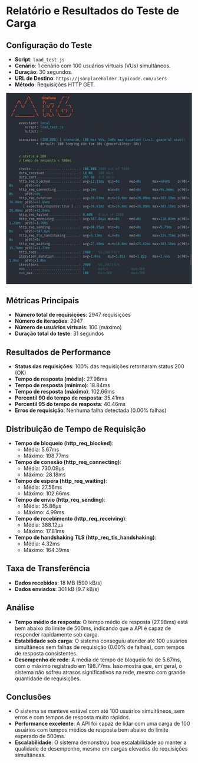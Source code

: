 # **Relatório e Resultados do Teste de Carga**

## **Configuração do Teste**
- **Script**: `load_test.js`
- **Cenário**: 1 cenário com 100 usuários virtuais (VUs) simultâneos.
- **Duração**: 30 segundos.
- **URL de Destino**: `https://jsonplaceholder.typicode.com/users`
- **Método**: Requisições HTTP GET.


![Descrição da Imagem](k6-teste.jpg)





## **Métricas Principais**
- **Número total de requisições**: 2947 requisições
- **Número de iterações**: 2947
- **Número de usuários virtuais**: 100 (máximo)
- **Duração total do teste**: 31 segundos

## **Resultados de Performance**
- **Status das requisições**: 100% das requisições retornaram status 200 (OK)
- **Tempo de resposta (média)**: 27.98ms
- **Tempo de resposta (mínimo)**: 18.84ms
- **Tempo de resposta (máximo)**: 102.66ms
- **Percentil 90 do tempo de resposta**: 35.41ms
- **Percentil 95 do tempo de resposta**: 40.46ms
- **Erros de requisição**: Nenhuma falha detectada (0.00% falhas)

## **Distribuição de Tempo de Requisição**
- **Tempo de bloqueio (http_req_blocked)**:
  - Média: 5.67ms
  - Máximo: 198.77ms
- **Tempo de conexão (http_req_connecting)**:
  - Média: 730.09µs
  - Máximo: 28.18ms
- **Tempo de espera (http_req_waiting)**:
  - Média: 27.56ms
  - Máximo: 102.66ms
- **Tempo de envio (http_req_sending)**:
  - Média: 35.86µs
  - Máximo: 4.99ms
- **Tempo de recebimento (http_req_receiving)**:
  - Média: 388.12µs
  - Máximo: 17.81ms
- **Tempo de handshaking TLS (http_req_tls_handshaking)**:
  - Média: 4.32ms
  - Máximo: 164.39ms

## **Taxa de Transferência**
- **Dados recebidos**: 18 MB (590 kB/s)
- **Dados enviados**: 301 kB (9.7 kB/s)

## **Análise**
- **Tempo médio de resposta**: O tempo médio de resposta (27.98ms) está bem abaixo do limite de 500ms, indicando que a API é capaz de responder rapidamente sob carga.
- **Estabilidade sob carga**: O sistema conseguiu atender até 100 usuários simultâneos sem falhas de requisição (0.00% de falhas), com tempos de resposta consistentes.
- **Desempenho de rede**: A média de tempo de bloqueio foi de 5.67ms, com o máximo registrado em 198.77ms. Isso mostra que, em geral, o sistema não sofreu atrasos significativos na rede, mesmo com grande quantidade de requisições.

## **Conclusões**
- O sistema se manteve estável com até 100 usuários simultâneos, sem erros e com tempos de resposta muito rápidos.
- **Performance excelente**: A API foi capaz de lidar com uma carga de 100 usuários com tempos médios de resposta bem abaixo do limite esperado de 500ms.
- **Escalabilidade**: O sistema demonstrou boa escalabilidade ao manter a qualidade de desempenho, mesmo em cargas elevadas de requisições simultâneas.
